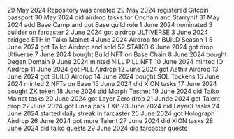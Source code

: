 29 May 2024 Repository was created
29 May 2024 registered Gitcoin passport
30 May 2024 did airdrop tasks for Onchain and Starrynif
31 Маy 2024 add Base Camp and got Base guild role
1 June 2024 nominated 3 builder on farcaster
2 June 2024 got airdrop ULTIVERSE
3 June 2024 bridged ETH in Taiko Mainet 
4 June 2024 Airdrop for BUILD Season 1 
5 June 2024 got Taiko Airdrop and sold 52 $TAIKO
6 June 2024 got drop Ultiverse
7 June 2024 bought Build NFT on Base Chain
8 June 2024 bought Degen Domain
9 June 2024 minted NILL PILL NFT
10 June 2024 minted IO Airdrop
11 June 2024 got PILL Airdrop 
12 June 2024 got Aethir Airdrop
13 June 2024 got BUILD Airdrop
14 June 2024 bought SOL Tockens
15 June 2024 minted 2 NFTs on Base
16 June 2024 did XION tasks
17 June 2024 bought ZK token
18 June 2024 did Morph Testnet
19 June 2024 did Taiko Mainet tasks
20 June 2024 got Layer Zero drop
21 Junde 2024 got Talent drop
22 June 2024 got Linea park LXP
23 June 2024 did Layer3 tasks
24 June 2024 started daily streak in farcaster
25 June 2024 got Holograph Airdrop
26 June 2024 got more Talent
27 June 2024 did XION tasks
28 June 2024 did taiko quests
29 June 2024 did farcaster quests
